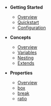- **Getting Started**

  - [Overview](getting-started/overview.md)
  - [Quickstart](getting-started/quickstart.md)
  - [Configuration](getting-started/configuration.md)

- **Concepts**

  - [Overview](concepts/overview.md)
  - [Variables](concepts/variables.md)
  - [Nesting](concepts/nesting.md)
  - [Extends](concepts/extends.md)

- **Properties**

  - [Overview](properties/overview.md)
  - [box](properties/box.md)
  - [break](properties/break.md)
  - [ratio](properties/ratio.md)
